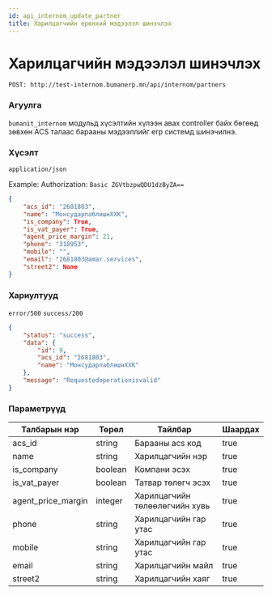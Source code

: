 ```yaml
---
id: api_internom_update_partner
title: Харилцагчийн ерөнхий мэдээлэл шинэчлэх
---
```

# Харилцагчийн мэдээлэл шинэчлэх

`POST: http://test-internom.bumanerp.mn/api/internom/partners` 



### Агуулга

`bumanit_internom` модульд хүсэлтийн хүлээн авах controller байх бөгөөд зөвхөн ACS талаас барааны мэдээллийг
erp системд шинэчилнэ.

### Хүсэлт
`application/json`

Example: Authorization: `Basic ZGVtbzpwQDU1dzByZA==`


```json
{
	"acs_id": "2681803",
	"name": "МонсударпаблишнХХК",
	"is_company": True,
	"is_vat_payer": True,
	"agent_price_margin": 21,
	"phone": "318953",
	"mobile": "",
	"email": "2681803@amar.services",
	"street2": None
}
```

### Хариултууд

`error/500`
`success/200`
```json
{
	"status": "success",
	"data": {
		"id": 9,
		"acs_id": "2681803",
		"name": "МонсударпаблишнХХК"
	},
	"message": "Requestedoperationisvalid"
}
```

### Параметрүүд
  <Tabs>
              <TabItem value="monos_v13" label="Monos v13" default>
                <table>
                  <thead>
                     <tr>
                      <th>Талбарын нэр</th>
                      <th>Төрөл</th>
                      <th>Тайлбар</th>
                      <th>Шаардах</th>
                    </tr>
                  </thead>
                  <tbody>
                    <tr>
                      <td>acs_id</td>
                      <td>string</td>
                      <td>Барааны acs код</td>
                      <td>true</td>
                    </tr>
                    <tr>
                      <td>name</td>
                      <td>string</td>
                      <td>Харилцагчийн нэр</td>
                      <td>true</td>
                    </tr>
                    <tr>
                      <td>is_company</td>
                      <td>boolean</td>
                      <td>Компани эсэх</td>
                      <td>true</td>
                    </tr>
                    <tr>
                      <td>is_vat_payer</td>
                      <td>boolean</td>
                      <td>Татвар төлөгч эсэх</td>
                      <td>true</td>
                    </tr>
                    <tr>
                      <td>agent_price_margin</td>
                      <td>integer</td>
                      <td>Харилцагчийн төлөөлөгчийн хувь</td>
                      <td>true</td>
                    </tr>
                    <tr>
                      <td>phone</td>
                      <td>string</td>
                      <td>Харилцагчийн гар утас</td>
                      <td>true</td>
                    </tr>
                    <tr>
                      <td>mobile</td>
                      <td>string</td>
                      <td>Харилцагчийн гар утас</td>
                      <td>true</td>
                    </tr>
                       <tr>
                      <td>email</td>
                      <td>string</td>
                      <td>Харилцагчийн майл</td>
                      <td>true</td>
                    </tr>
                       <tr>
                      <td>street2</td>
                      <td>string</td>
                      <td>Харилцагчийн хаяг</td>
                      <td>true</td>
                    </tr>
                  </tbody>
                </table>
              </TabItem>
</Tabs>
